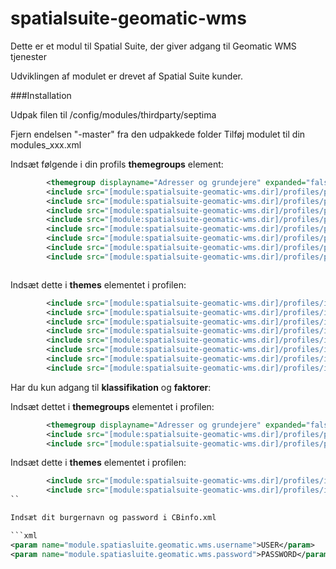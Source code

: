 # spatialsuite-geomatic-wms
Dette er et modul til Spatial Suite, der giver adgang til Geomatic WMS tjenester

Udviklingen af modulet er drevet af Spatial Suite kunder.  

###Installation

Udpak filen til  /config/modules/thirdparty/septima

Fjern endelsen "-master" fra den udpakkede folder
Tilføj modulet til din modules_xxx.xml

<module name="spatialsuite-geomatic-wms" dir="thirdparty/septima/spatialsuite-geomatic-wms" permissionlevel="public"/>

Indsæt følgende i din profils **themegroups** element:

```xml
        <themegroup displayname="Adresser og grundejere" expanded="false" name="adresser" selectable="true" type="checkbutton"/>
        <include src="[module:spatialsuite-geomatic-wms.dir]/profiles/profile.xml" nodes="/profile/themegroups/themegroup[@name='geomatic_klassifikation']" mustexist="false"/>
        <include src="[module:spatialsuite-geomatic-wms.dir]/profiles/profile.xml" nodes="/profile/themegroups/themegroup[@name='faktorer']" mustexist="false"/>
        <include src="[module:spatialsuite-geomatic-wms.dir]/profiles/profile.xml" nodes="/profile/themegroups/themegroup[@name='beskaeftigelse']" mustexist="false"/>
        <include src="[module:spatialsuite-geomatic-wms.dir]/profiles/profile.xml" nodes="/profile/themegroups/themegroup[@name='ejerforhold']" mustexist="false"/>
        <include src="[module:spatialsuite-geomatic-wms.dir]/profiles/profile.xml" nodes="/profile/themegroups/themegroup[@name='indkomst_og_formue']" mustexist="false"/>
        <include src="[module:spatialsuite-geomatic-wms.dir]/profiles/profile.xml" nodes="/profile/themegroups/themegroup[@name='uddannelse']" mustexist="false"/>
        <include src="[module:spatialsuite-geomatic-wms.dir]/profiles/profile.xml" nodes="/profile/themegroups/themegroup[@name='civilstand']" mustexist="false"/>
        <include src="[module:spatialsuite-geomatic-wms.dir]/profiles/profile.xml" nodes="/profile/themegroups/themegroup[@name='alder']" mustexist="false"/>



```
Indsæt dette i **themes** elementet i profilen:

```xml
        <include src="[module:spatialsuite-geomatic-wms.dir]/profiles/includes/themes-geomatic_klassifikation.xml" nodes="/themes/*" mustexist="false"/>
        <include src="[module:spatialsuite-geomatic-wms.dir]/profiles/includes/themes-geomatic_faktorer.xml" nodes="/themes/*" mustexist="false"/>
        <include src="[module:spatialsuite-geomatic-wms.dir]/profiles/includes/themes-geomatic_beskaeftigelse.xml" nodes="/themes/*" mustexist="false"/>
        <include src="[module:spatialsuite-geomatic-wms.dir]/profiles/includes/themes-geomatic_ejerforhold.xml" nodes="/themes/*" mustexist="false"/>
        <include src="[module:spatialsuite-geomatic-wms.dir]/profiles/includes/themes-geomatic_indkomst_formue.xml" nodes="/themes/*" mustexist="false"/>
        <include src="[module:spatialsuite-geomatic-wms.dir]/profiles/includes/themes-geomatic_uddannelse.xml" nodes="/themes/*" mustexist="false"/>
        <include src="[module:spatialsuite-geomatic-wms.dir]/profiles/includes/themes-geomatic_civilstand.xml" nodes="/themes/*" mustexist="false"/>
        <include src="[module:spatialsuite-geomatic-wms.dir]/profiles/includes/themes-geomatic_alder.xml" nodes="/themes/*" mustexist="false"/>
```

Har du kun adgang til **klassifikation** og **faktorer**:

Indsæt dettet i **themegroups** elementet i profilen:

```xml
        <themegroup displayname="Adresser og grundejere" expanded="false" name="adresser" selectable="true" type="checkbutton"/>
        <include src="[module:spatialsuite-geomatic-wms.dir]/profiles/profile.xml" nodes="/profile/themegroups/themegroup[@name='geomatic_klassifikation']" mustexist="false"/>
        <include src="[module:spatialsuite-geomatic-wms.dir]/profiles/profile.xml" nodes="/profile/themegroups/themegroup[@name='faktorer']" mustexist="false"/>
```

Indsæt dette i **themes** elementet i profilen:

```xml
        <include src="[module:spatialsuite-geomatic-wms.dir]/profiles/includes/themes-geomatic_klassifikation.xml" nodes="/themes/*" mustexist="false"/>
        <include src="[module:spatialsuite-geomatic-wms.dir]/profiles/includes/themes-geomatic_faktorer.xml" nodes="/themes/*" mustexist="false"/>
``

Indsæt dit burgernavn og password i CBinfo.xml

```xml
<param name="module.spatiasluite.geomatic.wms.username">USER</param>
<param name="module.spatiasluite.geomatic.wms.password">PASSWORD</param>
```


